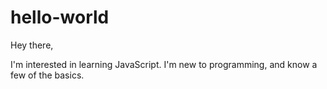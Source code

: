 # hello-world

Hey there,

I'm interested in learning JavaScript. I'm new to programming, and know a few of the basics.
